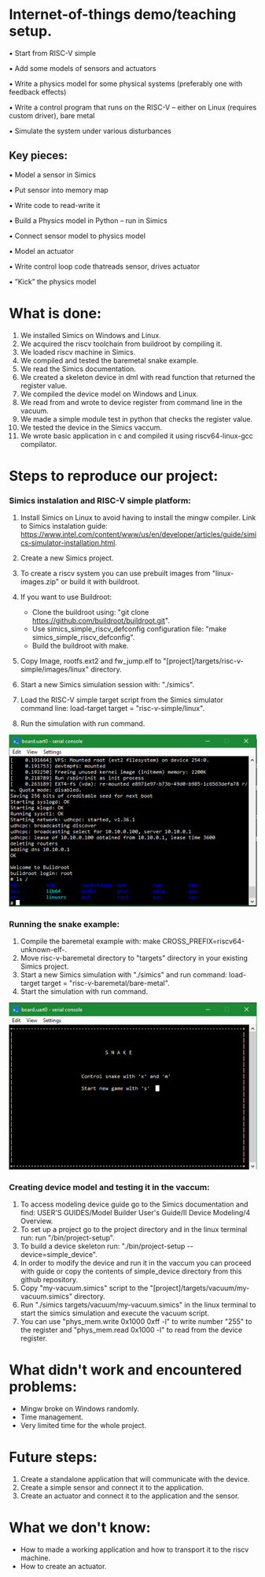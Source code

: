 # Internet-of-things demo/teaching setup.

▪ Start from RISC-V simple

▪ Add some models of sensors and actuators

▪ Write a physics model for some physical systems (preferably one with feedback effects)

▪ Write a control program that runs on the RISC-V – either on Linux (requires custom driver), bare metal

▪ Simulate the system under various disturbances



## Key pieces: ##
▪ Model a sensor in Simics

▪ Put sensor into memory map

▪ Write code to read-write it

▪ Build a Physics model in Python – run in Simics

▪ Connect sensor model to physics model

▪ Model an actuator

▪ Write control loop code thatreads sensor, drives actuator

▪ ”Kick” the physics model


# What is done:

1. We installed Simics on Windows and Linux.
2. We acquired the riscv toolchain from buildroot by compiling it.
3. We loaded riscv machine in Simics.
4. We compiled and tested the baremetal snake example.
5. We read the Simics documentation.
6. We created a skeleton device in dml with read function that returned the register value.
7. We compiled the device model on Windows and Linux.
8. We read from and wrote to device register from command line in the vacuum.
9. We made a simple module test in python that checks the register value.
10. We tested the device in the Simics vaccum.
11. We wrote basic application in c and compiled it using riscv64-linux-gcc compilator.

# Steps to reproduce our project:

### Simics instalation and RISC-V simple platform:

1. Install Simics on Linux to avoid having to install the mingw compiler. Link to Simics instalation guide: https://www.intel.com/content/www/us/en/developer/articles/guide/simics-simulator-installation.html.
2. Create a new Simics project.
3. To create a riscv system you can use prebuilt images from "linux-images.zip" or build it with buildroot.
4. If you want to use Buildroot:
   
   * Clone the buildroot using: "git clone https://github.com/buildroot/buildroot.git".
   * Use simics_simple_riscv_defconfig configuration file: "make simics_simple_riscv_defconfig".
   * Build the buildroot with make.

5. Copy Image, rootfs.ext2 and fw_jump.elf to "[project]/targets/risc-v-simple/images/linux" directory.
6. Start a new Simics simulation session with: "./simics".
7. Load the RISC-V simple target script from the Simics simulator command line: load-target target = "risc-v-simple/linux".
8. Run the simulation with run command.

![](riscv-simple.png)

### Running the snake example:

1. Compile the baremetal example with: make CROSS_PREFIX=riscv64-unknown-elf-.
2. Move risc-v-baremetal directory to "targets" directory in your existing Simics project.
3. Start a new Simics simulation with "./simics" and run command: load-target target = "risc-v-baremetal/bare-metal".
4. Start the simulation with run command.

![](snake.png)

### Creating device model and testing it in the vaccum:

1. To access modeling device guide go to the Simics documentation and find: USER'S GUIDES/Model Builder User's Guide/II Device Modeling/4 Overview.
2. To set up a project go to the project directory and in the linux terminal run: run "/bin/project-setup".
3. To build a device skeleton run: "./bin/project-setup --device=simple_device".
4. In order to modify the device and run it in the vaccum you can proceed with guide or copy the contents of simple_device directory from this github repository.
5. Copy "my-vacuum.simics" script to the "[project]/targets/vacuum/my-vacuum.simics" directory.
6. Run "./simics targets/vacuum/my-vacuum.simics" in the linux terminal to start the simics simulation and execute the vacuum script.
7. You can use "phys_mem.write 0x1000 0xff -l" to write number "255" to the register and "phys_mem.read 0x1000 -l" to read from the device register.

# What didn't work and encountered problems:

* Mingw broke on Windows randomly.
* Time management.
* Very limited time for the whole project.

# Future steps:

1. Create a standalone application that will communicate with the device.
2. Create a simple sensor and connect it to the application.
3. Create an actuator and connect it to the application and the sensor.

# What we don't know:

* How to made a working application and how to transport it to the riscv machine.
* How to create an actuator.